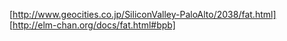 [http://www.geocities.co.jp/SiliconValley-PaloAlto/2038/fat.html]
[http://elm-chan.org/docs/fat.html#bpb]

